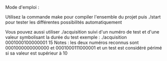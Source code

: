 Mode d'emploi :

Utilisez la commande make pour compiler l'ensemble du projet puis ./start pour tester les différentes possibilités automatiquement

Vous pouvez aussi utiliser ./acquisition suivi d'un numéro de test et d'une valeur symbolisant la durée du test
exemple : ./acquisition 0001000100000001 15
Notes : les deux numéros reconnus sont 0001000000000000 et 0001000111000001 et un test est considéré périmé si sa valeur est supérieur à 10

